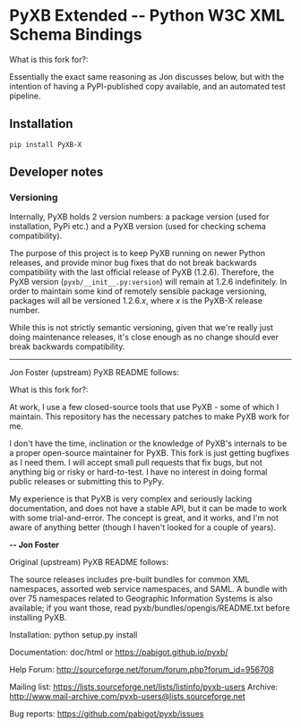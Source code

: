 # PyXB Extended -- Python W3C XML Schema Bindings

What is this fork for?:

Essentially the exact same reasoning as Jon discusses below, but with the intention of having a PyPI-published copy available, and an automated test pipeline.

## Installation

`pip install PyXB-X`

## Developer notes

### Versioning

Internally, PyXB holds 2 version numbers: a package version (used for installation, PyPi etc.) and a PyXB version (used for checking schema compatibility).

The purpose of this project is to keep PyXB running on newer Python releases, and provide minor bug fixes that do not break backwards compatibility with the last official release of PyXB (1.2.6). Therefore, the PyXB version (`pyxb/__init__.py:version`) will remain at 1.2.6 indefinitely. In order to maintain some kind of remotely sensible package versioning, packages will all be versioned 1.2.6.*x*, where *x* is the PyXB-X release number. 

While this is not strictly semantic versioning, given that we're really just doing maintenance releases, it's close enough as no change should ever break backwards compatibility.

---

Jon Foster (upstream) PyXB README follows:

What is this fork for?:

At work, I use a few closed-source tools that use PyXB - some of which I maintain. This repository has the necessary patches to make PyXB work for me.

I don't have the time, inclination or the knowledge of PyXB's internals to be a proper open-source maintainer for PyXB. This fork is just getting bugfixes as I need them. I will accept small pull requests that fix bugs, but not anything big or risky or hard-to-test. I have no interest in doing formal public releases or submitting this to PyPy.

My experience is that PyXB is very complex and seriously lacking documentation, and does not have a stable API, but it can be made to work with some trial-and-error. The concept is great, and it works, and I'm not aware of anything better (though I haven't looked for a couple of years).

**-- Jon Foster**

Original (upstream) PyXB README follows:

The source releases includes pre-built bundles for common XML namespaces,
assorted web service namespaces, and SAML. A bundle with over 75 namespaces
related to Geographic Information Systems is also available; if you want
those, read pyxb/bundles/opengis/README.txt before installing PyXB.

Installation: python setup.py install

Documentation: doc/html or https://pabigot.github.io/pyxb/

Help Forum: http://sourceforge.net/forum/forum.php?forum_id=956708

Mailing list: https://lists.sourceforge.net/lists/listinfo/pyxb-users
Archive: http://www.mail-archive.com/pyxb-users@lists.sourceforge.net

Bug reports: https://github.com/pabigot/pyxb/issues
